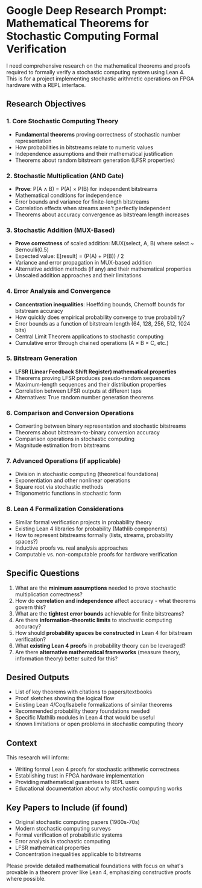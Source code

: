 # Google Deep Research Prompt: Mathematical Theorems for Stochastic Computing Formal Verification

I need comprehensive research on the mathematical theorems and proofs required to formally verify a stochastic computing system using Lean 4. This is for a project implementing stochastic arithmetic operations on FPGA hardware with a REPL interface.

## Research Objectives

### 1. Core Stochastic Computing Theory
- **Fundamental theorems** proving correctness of stochastic number representation
- How probabilities in bitstreams relate to numeric values
- Independence assumptions and their mathematical justification
- Theorems about random bitstream generation (LFSR properties)

### 2. Stochastic Multiplication (AND Gate)
- **Prove**: P(A ∧ B) = P(A) × P(B) for independent bitstreams
- Mathematical conditions for independence
- Error bounds and variance for finite-length bitstreams
- Correlation effects when streams aren't perfectly independent
- Theorems about accuracy convergence as bitstream length increases

### 3. Stochastic Addition (MUX-Based)
- **Prove correctness** of scaled addition: MUX(select, A, B) where select ~ Bernoulli(0.5)
- Expected value: E[result] = (P(A) + P(B)) / 2
- Variance and error propagation in MUX-based addition
- Alternative addition methods (if any) and their mathematical properties
- Unscaled addition approaches and their limitations

### 4. Error Analysis and Convergence
- **Concentration inequalities**: Hoeffding bounds, Chernoff bounds for bitstream accuracy
- How quickly does empirical probability converge to true probability?
- Error bounds as a function of bitstream length (64, 128, 256, 512, 1024 bits)
- Central Limit Theorem applications to stochastic computing
- Cumulative error through chained operations (A × B × C, etc.)

### 5. Bitstream Generation
- **LFSR (Linear Feedback Shift Register) mathematical properties**
- Theorems proving LFSR produces pseudo-random sequences
- Maximum-length sequences and their distribution properties
- Correlation between LFSR outputs at different taps
- Alternatives: True random number generation theorems

### 6. Comparison and Conversion Operations
- Converting between binary representation and stochastic bitstreams
- Theorems about bitstream-to-binary conversion accuracy
- Comparison operations in stochastic computing
- Magnitude estimation from bitstreams

### 7. Advanced Operations (if applicable)
- Division in stochastic computing (theoretical foundations)
- Exponentiation and other nonlinear operations
- Square root via stochastic methods
- Trigonometric functions in stochastic form

### 8. Lean 4 Formalization Considerations
- Similar formal verification projects in probability theory
- Existing Lean 4 libraries for probability (Mathlib components)
- How to represent bitstreams formally (lists, streams, probability spaces?)
- Inductive proofs vs. real analysis approaches
- Computable vs. non-computable proofs for hardware verification

## Specific Questions

1. What are the **minimum assumptions** needed to prove stochastic multiplication correctness?
2. How do **correlation and independence** affect accuracy - what theorems govern this?
3. What are the **tightest error bounds** achievable for finite bitstreams?
4. Are there **information-theoretic limits** to stochastic computing accuracy?
5. How should **probability spaces be constructed** in Lean 4 for bitstream verification?
6. What **existing Lean 4 proofs** in probability theory can be leveraged?
7. Are there **alternative mathematical frameworks** (measure theory, information theory) better suited for this?

## Desired Outputs

- List of key theorems with citations to papers/textbooks
- Proof sketches showing the logical flow
- Existing Lean 4/Coq/Isabelle formalizations of similar theorems
- Recommended probability theory foundations needed
- Specific Mathlib modules in Lean 4 that would be useful
- Known limitations or open problems in stochastic computing theory

## Context

This research will inform:
- Writing formal Lean 4 proofs for stochastic arithmetic correctness
- Establishing trust in FPGA hardware implementation
- Providing mathematical guarantees to REPL users
- Educational documentation about why stochastic computing works

## Key Papers to Include (if found)

- Original stochastic computing papers (1960s-70s)
- Modern stochastic computing surveys
- Formal verification of probabilistic systems
- Error analysis in stochastic computing
- LFSR mathematical properties
- Concentration inequalities applicable to bitstreams

Please provide detailed mathematical foundations with focus on what's provable in a theorem prover like Lean 4, emphasizing constructive proofs where possible.